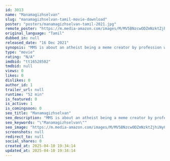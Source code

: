 ```yaml
---
id: 3013
name: "Manamagizhselvan"
slug: "manamagizhselvan-tamil-movie-download"
poster: "posters/manamagizhselvan-tamil-2021.jpg"
remote_poster: "https://m.media-amazon.com/images/M/MV5BNzcwODZmNzktZjhiNy00YjdmLTkxNjItZTcxYWMxMGFhNzY5XkEyXkFqcGc@._V1_SX300.jpg"
original_language: "Tamil"
dubbed_in: null
released_date: "16 Dec 2021"
synopsis: "MMS is about an atheist being a meme creator by profession who undergoes hilarious challenges during his bridegroom"
type: "movie"
rating: "N/A"
imdbid: "tt16528502"
tmdbid: null
views: 0
likes: 0
dislikes: 0
author_id: 1
trailer_url: null
runtime: "52 min"
is_featured: 0
is_active: 1
is_comingsoon: 0
seo_title: "Manamagizhselvan"
seo_description: "MMS is about an atheist being a meme creator by profession who undergoes hilarious challenges during his bridegroom"
seo_keywords: "\"Manamagizhselvan\""
seo_image: "https://m.media-amazon.com/images/M/MV5BNzcwODZmNzktZjhiNy00YjdmLTkxNjItZTcxYWMxMGFhNzY5XkEyXkFqcGc@._V1_SX300.jpg"
screenshots: null
redirect_to: null
social_shares: 0
created_at: 2025-04-10 19:34:14
updated_at: 2025-04-10 19:34:14
---
```


